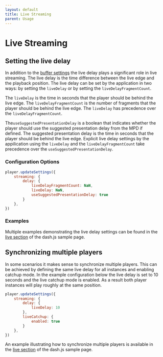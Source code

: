 ```yaml
---
layout: default
title: Live Streaming
parent: Usage
---
```


# Live Streaming

## Setting the live delay

In addition to the [buffer settings](buffer-management.html) the live delay plays a significant role in live
streaming. The live delay is the time difference between the live edge and the playback position. The live delay can be
set by the application in two ways: by setting the `liveDelay` or by setting the `liveDelayFragmentCount`.

The `liveDelay` is the time in seconds that the player should be behind the live edge. The `liveDelayFragmentCount` is
the number of fragments that the
player should be behind the live edge. The `liveDelay` has precedence over the `liveDelayFragmentCount`.

The`useSuggestedPresentationDelay` is a boolean that indicates whether the player should use the suggested presentation
delay from the MPD if defined. The suggested presentation delay is the time in seconds that the player should be behind
the live
edge. Explicit live delay settings by the appilication using the `liveDelay` and the `liveDelayFragmentCount` take
precedence over the `useSuggestedPresentationDelay`.

### Configuration Options

````js
player.updateSettings({
    streaming: {
        delay: {
            liveDelayFragmentCount: NaN,
            liveDelay: NaN,
            useSuggestedPresentationDelay: true
        }
    },
})
````

### Examples

Multiple examples demonstrating the live delay settings can be found in
the [live section](https://reference.dashif.org/dash.js/nightly/samples/index.html#Live) of the dash.js sample page.

## Synchronizing multiple players

In some scenarios it makes sense to synchronize multiple players. This can be achieved by defining the same live delay
for all instances and enabling catchup mode. In the example configuration below the live delay is set to 10 seconds and
the live catchup mode is enabled. As a result both player instances will play roughly at the same position.

````js
player.updateSettings({
    streaming: {
        delay: {
            liveDelay: 10
        },
        liveCatchup: {
            enabled: true
        }
    },
})
````

An example illustrating how to synchronize multiple players is available in
the [live section](https://reference.dashif.org/dash.js/nightly/samples/live-streaming/synchronized-live-playback.html)
of the dash.js sample page.
